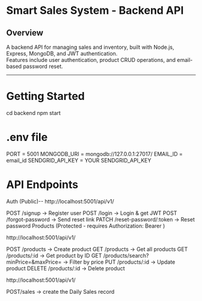 # Smart Sales System - Backend API

## Overview

A backend API for managing sales and inventory, built with Node.js, Express, MongoDB, and JWT authentication.  
Features include user authentication, product CRUD operations, and email-based password reset.

---

# Getting Started

cd backend
npm start

# .env file

PORT = 5001
MONGODB_URI = mongodb://127.0.0.1:27017/
EMAIL_ID = email_id
SENDGRID_API_KEY = YOUR SENDGRID_API_KEY

# API Endpoints

Auth (Public)--
http://localhost:5001/api/v1/

POST /signup → Register user
POST /login → Login & get JWT
POST /forgot-password → Send reset link
PATCH /reset-password/:token → Reset password
Products (Protected - requires Authorization: Bearer <token>)

http://localhost:5001/api/v1/

POST /products → Create product
GET /products → Get all products
GET /products/:id → Get product by ID
GET /products/search?minPrice=&maxPrice= → Filter by price
PUT /products/:id → Update product
DELETE /products/:id → Delete product

http://localhost:5001/api/v1/

POST/sales → create the Daily Sales record
